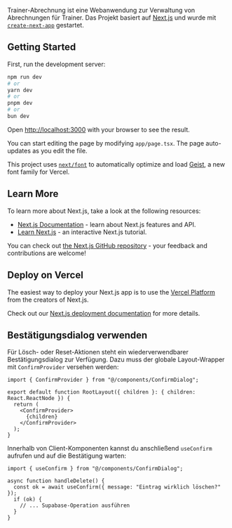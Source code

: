 Trainer-Abrechnung ist eine Webanwendung zur Verwaltung von Abrechnungen für Trainer. Das Projekt basiert auf [Next.js](https://nextjs.org) und wurde mit [`create-next-app`](https://nextjs.org/docs/app/api-reference/cli/create-next-app) gestartet.

## Getting Started

First, run the development server:

```bash
npm run dev
# or
yarn dev
# or
pnpm dev
# or
bun dev
```

Open [http://localhost:3000](http://localhost:3000) with your browser to see the result.

You can start editing the page by modifying `app/page.tsx`. The page auto-updates as you edit the file.

This project uses [`next/font`](https://nextjs.org/docs/app/building-your-application/optimizing/fonts) to automatically optimize and load [Geist](https://vercel.com/font), a new font family for Vercel.

## Learn More

To learn more about Next.js, take a look at the following resources:

- [Next.js Documentation](https://nextjs.org/docs) - learn about Next.js features and API.
- [Learn Next.js](https://nextjs.org/learn) - an interactive Next.js tutorial.

You can check out [the Next.js GitHub repository](https://github.com/vercel/next.js) - your feedback and contributions are welcome!

## Deploy on Vercel

The easiest way to deploy your Next.js app is to use the [Vercel Platform](https://vercel.com/new?utm_medium=default-template&filter=next.js&utm_source=create-next-app&utm_campaign=create-next-app-readme) from the creators of Next.js.

Check out our [Next.js deployment documentation](https://nextjs.org/docs/app/building-your-application/deploying) for more details.

## Bestätigungsdialog verwenden

Für Lösch- oder Reset-Aktionen steht ein wiederverwendbarer Bestätigungsdialog zur Verfügung. Dazu muss der globale Layout-Wrapper mit `ConfirmProvider` versehen werden:

```tsx
import { ConfirmProvider } from "@/components/ConfirmDialog";

export default function RootLayout({ children }: { children: React.ReactNode }) {
  return (
    <ConfirmProvider>
      {children}
    </ConfirmProvider>
  );
}
```

Innerhalb von Client-Komponenten kannst du anschließend `useConfirm` aufrufen und auf die Bestätigung warten:

```tsx
import { useConfirm } from "@/components/ConfirmDialog";

async function handleDelete() {
  const ok = await useConfirm({ message: "Eintrag wirklich löschen?" });
  if (ok) {
    // ... Supabase-Operation ausführen
  }
}
```

